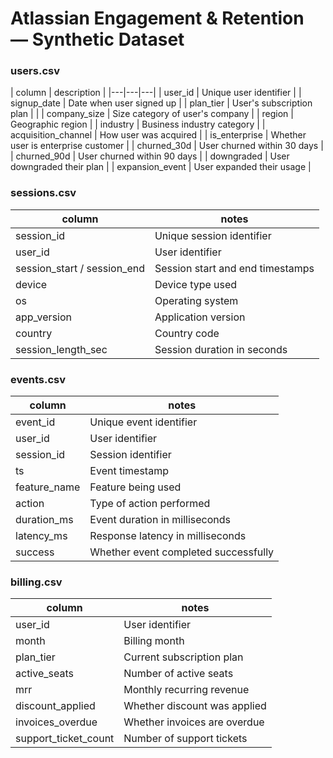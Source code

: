 # Atlassian Engagement & Retention — Synthetic Dataset


### users.csv
| column | description | 
|---|---|---|
| user_id | Unique user identifier | 
| signup_date | Date when user signed up | 
| plan_tier | User's subscription plan |  |
| company_size | Size category of user's company |
| region | Geographic region |
| industry | Business industry category |
| acquisition_channel | How user was acquired |
| is_enterprise | Whether user is enterprise customer |
| churned_30d | User churned within 30 days |
| churned_90d | User churned within 90 days |
| downgraded | User downgraded their plan |
| expansion_event | User expanded their usage |

### sessions.csv
| column | notes |
|---|---|
| session_id | Unique session identifier |
| user_id | User identifier |
| session_start / session_end | Session start and end timestamps |
| device | Device type used |
| os | Operating system |
| app_version | Application version |
| country | Country code |
| session_length_sec | Session duration in seconds |

### events.csv
| column | notes |
|---|---|
| event_id | Unique event identifier |
| user_id | User identifier |
| session_id | Session identifier |
| ts | Event timestamp |
| feature_name | Feature being used |
| action | Type of action performed |
| duration_ms | Event duration in milliseconds |
| latency_ms | Response latency in milliseconds |
| success | Whether event completed successfully |

### billing.csv
| column | notes |
|---|---|
| user_id | User identifier | distinct |
| month | Billing month | 18 months |
| plan_tier | Current subscription plan |
| active_seats | Number of active seats | 
| mrr | Monthly recurring revenue |
| discount_applied | Whether discount was applied | 
| invoices_overdue | Whether invoices are overdue | 
| support_ticket_count | Number of support tickets | 

